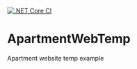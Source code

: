 [![.NET Core CI](https://github.com/Sa-wol/ApartmentWebTemp/actions/workflows/dotnetcore.yml/badge.svg)](https://github.com/Sa-wol/ApartmentWebTemp/actions/workflows/dotnetcore.yml)

# ApartmentWebTemp
Apartment website temp example
